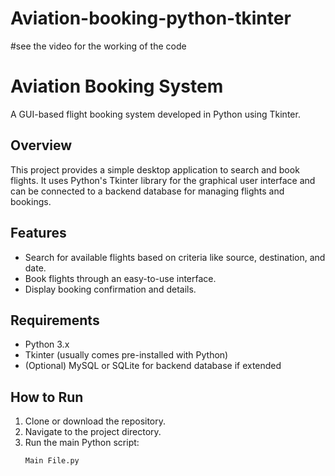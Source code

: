 # Aviation-booking-python-tkinter

#see the video for the working of the code 

# Aviation Booking System

A GUI-based flight booking system developed in Python using Tkinter.

## Overview
This project provides a simple desktop application to search and book flights. It uses Python's Tkinter library for the graphical user interface and can be connected to a backend database for managing flights and bookings.

## Features
- Search for available flights based on criteria like source, destination, and date.
- Book flights through an easy-to-use interface.
- Display booking confirmation and details.

## Requirements
- Python 3.x
- Tkinter (usually comes pre-installed with Python)
- (Optional) MySQL or SQLite for backend database if extended

## How to Run
1. Clone or download the repository.
2. Navigate to the project directory.
3. Run the main Python script:
   ```bash
   Main File.py
